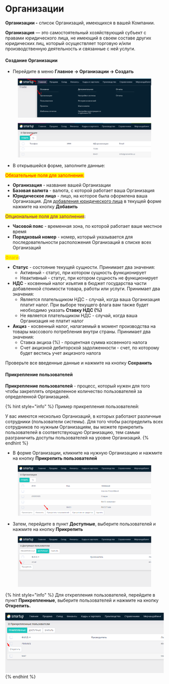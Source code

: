 # Организации

**Организации -** список Организаций, имеющихся в вашей Компании.

**Организация** — это самостоятельный хозяйствующий субъект с правами юридического лица, не имеющий в своем составе других юридических лиц, который осуществляет торговую и/или производственную деятельность и связанные с ней услуги.

#### Создание Организации

* Перейдите в меню **Главное -> Организации -> Создать**

<figure><img src="../../../.gitbook/assets/image (14).png" alt=""><figcaption></figcaption></figure>

<figure><img src="../../../.gitbook/assets/image (17) (1).png" alt=""><figcaption></figcaption></figure>

* В открывшейся форме, заполните данные:

<mark style="color:red;">Обязательные поля для заполнения:</mark>

* **Организация** - название вашей Организации
* **Базовая валюта** - валюта, с которой работает ваша Организация
* **Юридическое лицо** - лицо, на которое была оформлена ваша Организация. Для [добавления юридического лица](../../spravochniki/osnovnoe/yuridicheskie-lica.md) в текущей форме нажмите на кнопку **Добавить**

<mark style="color:purple;">Опциональные поля для заполнения</mark>:

* **Часовой пояс** - временная зона, по которой работает ваше местное время
* **Порядковый номер** - номер, который указывается для последовательности расположения Организаций в списке всех Организаций

<mark style="color:orange;">Флаги</mark>:

* **Статус** - состояние текущей сущности. Принимает два значения:&#x20;
  * Активный - статус, при котором сущность функционирует
  * Неактивный - статус, при котором сущность не функционирует
* **НДС** - косвенный налог изъятия в бюджет государства части добавленной стоимости товара, работы или услуги. Принимает два значения:
  * Является плательщиком НДС - случай, когда ваша Организация платит налог. При выборе текущего флага вам также будет необходимо указать **Ставку НДС (%)**
  * Не является плательщиком НДС - случай, когда ваша Организация не платит налог
* **Акциз** - косвенный налог, налагаемый в момент производства на товары массового потребления внутри страны. Принимает два значения:&#x20;
  * Ставка акциза (%) - процентная сумма косвенного налога
  * Счет акцизной дебиторской задолженности - счет, по которому будет вестись учет акцизного налога

Проверьте все введенные данные и нажмите на кнопку **Сохранить**

#### Прикрепление пользователей

**Прикрепление пользователей** -  процесс, который нужен для того чтобы закреплять определенное количество пользователей за определенной Организацией.

{% hint style="info" %}
Пример прикрепления пользователей:

У вас имеются несколько Организаций, в которых работают различные сотрудники (пользователи системы). Для того чтобы распределить всех сотрудников по нужным Организациям, вы можете прикрепить пользователей в соответствующую Организацию, тем самым разграничить доступы пользователей на уровне Организаций.
{% endhint %}

* В форме Организации, кликните на нужную Организацию и нажмите на кнопку **Прикрепить пользователей**

<figure><img src="../../../.gitbook/assets/image (80).png" alt=""><figcaption></figcaption></figure>

* Затем, перейдите в пункт **Доступные**, выберите пользователей и нажмите на кнопку **Прикрепить**

<figure><img src="../../../.gitbook/assets/image (29).png" alt=""><figcaption></figcaption></figure>

{% hint style="info" %}
Для открепления пользователей, перейдите в пункт **Прикрепленные**, выберите пользователей и нажмите на кнопку **Открепить.**

****![](<../../../.gitbook/assets/image (56).png>)****
{% endhint %}
